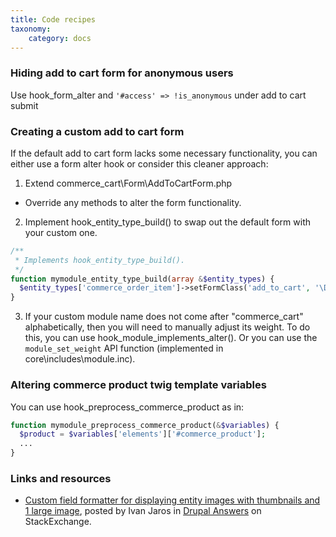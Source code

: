 ```yaml
---
title: Code recipes
taxonomy:
    category: docs
---
```



### Hiding add to cart form for anonymous users
Use hook_form_alter and
`'#access' => !is_anonymous` under add to cart submit


### Creating a custom add to cart form

If the default add to cart form lacks some necessary functionality, you can either use a form alter hook or consider this cleaner approach:

1. Extend commerce_cart\Form\AddToCartForm.php
 - Override any methods to alter the form functionality.

2. Implement hook_entity_type_build() to swap out the default form with your custom one.

```php
/**
 * Implements hook_entity_type_build().
 */
function mymodule_entity_type_build(array &$entity_types) {
  $entity_types['commerce_order_item']->setFormClass('add_to_cart', '\Drupal\mymodule\Form\AddToCartForm');
}
```

3. If your custom module name does not come after "commerce_cart" alphabetically, then you will need to manually adjust its weight. To do this, you can use hook_module_implements_alter(). Or you can use the `module_set_weight` API function (implemented in core\includes\module.inc).


### Altering commerce product twig template variables
You can use hook_preprocess_commerce_product as in:

```php
function mymodule_preprocess_commerce_product(&$variables) {
  $product = $variables['elements']['#commerce_product'];
  ...
}
```

### Links and resources
* [Custom field formatter for displaying entity images with thumbnails and 1 large image], posted by Ivan Jaros in [Drupal Answers] on StackExchange.

[Custom field formatter for displaying entity images with thumbnails and 1 large image]: https://drupal.stackexchange.com/questions/192471/display-entity-images-with-thumbnails-and-1-large-image
[Drupal Answers]: https://drupal.stackexchange.com/